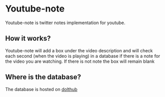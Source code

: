 # Youtube-note

Youtube-note is twitter notes implementation for youtube.

## How it works?

Youtube-note will add a box under the video description and will check each second (when the video is playing) in a database if there is a note for the video you are watching. If there is not note the box will remain blank

## Where is the database?

The database is hosted on [dolthub](https://www.dolthub.com/repositories/luc-dolt/note/data/main)


